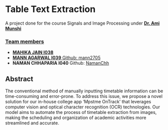 # Table Text Extraction

A project done for the course Signals and Image Processing under <b><a href="https://github.com/AmiMunshi">Dr. Ami Munshi</b> 
<h3>Team members</h3>
<ul>
<li><b>MAHIKA JAIN I038</b></li>
<li><b>MANN AGARWAL I039</b> Github: <a href="https://github.com/mann2705">mann2705</a></li>
<li><b>NAMAN CHHAPARIA I040</b> Github: <a href="https://github.com/NamanChh">NamanChh</a></li>

</ul>
<h2>Abstract</h2>
The conventional method of manually inputting timetable information can be time-consuming and error-prone. To address this issue, we propose a novel solution for our in-house college app ‘Mpstme OnTrack’ that leverages computer vision and optical character recognition (OCR) technologies. Our model aims to automate the process of timetable extraction from images, making the scheduling and organization of academic activities more streamlined and accurate.

